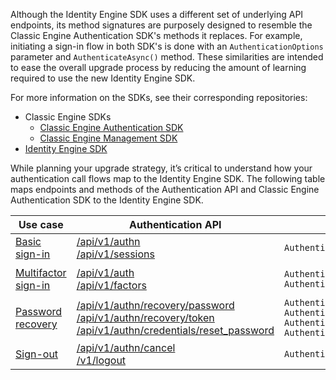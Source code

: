 
Although the Identity Engine SDK uses a different set of underlying API endpoints, its method signatures are purposely designed to resemble the Classic Engine Authentication SDK's methods it replaces. For example, initiating a sign-in flow in both SDK's is done with an `AuthenticationOptions` parameter and `AuthenticateAsync()` method. These similarities are intended to ease the overall upgrade process by reducing the amount of learning required to use the new Identity Engine SDK.

For more information on the SDKs, see their corresponding repositories:

* Classic Engine SDKs
  * [Classic Engine Authentication SDK](https://github.com/okta/okta-auth-dotnet)
  * [Classic Engine Management SDK](https://github.com/okta/okta-sdk-dotnet)
* [Identity Engine SDK](https://github.com/okta/okta-idx-dotnet)

While planning your upgrade strategy, it’s critical to understand how your authentication call flows map to the Identity Engine SDK. The following table maps endpoints and methods of the Authentication API and Classic Engine Authentication SDK to the Identity Engine SDK.

|Use case | Authentication API     | Classic Engine Authentication SDK     |   Identity Engine SDK      |
| ----------------------- | ------------------------------ | -----------------------------------| ------------- |
|[Basic sign-in](#map-basic-sign-in-code-to-the-okta-identity-engine-sdk)| [/api/v1/authn](/docs/reference/api/authn/)<br>[/api/v1/sessions](/docs/reference/api/sessions/#create-session-with-a-session-token)| `AuthenticationClient.AuthenticateAsync()` | `IdxClient.AuthenticateAsync()` |
|[Multifactor sign-in](#map-mfa-code-to-the-okta-identity-engine-sdk)| [/api/v1/auth](/docs/reference/api/authn/)<br>[/api/v1/factors](/docs/reference/api/factors/#get-started-with-the-factors-api)| `AuthenticationClient.AuthenticateAsync()`<br>`AuthenticationClient.VerifyFactorAsync()` | `IdxClient.AuthenticateAsync()`<br>`IdxClient.SelectChallengeAuthenticatorAsync()`<br>`IdxClient.VerifyAuthenticatorAsync()`|
|[Password recovery](#map-password-recovery-code-to-the-okta-identity-engine-sdk)| [/api/v1/authn/recovery/password](docs/reference/api/authn/#forgot-password)<br>[/api/v1/authn/recovery/token](/docs/reference/api/authn/#verify-recovery-token) [/api/v1/authn/credentials/reset_password](/docs/reference/api/authn/#reset-password) | `AuthenticationClient.ForgotPasswordAsync()`<br>`AuthenticationClient.VerifyRecoveryTokenAsync()`<br>`AuthenticationClient.AnswerRecoveryQuestionAsync()`<br>`AuthenticationClient.ResetPasswordAsync()` | `IdxClient.RecoverPasswordAsync()`<br>`IdxClient.SelectRecoveryAuthenticatorAsync()`<br>`IdxClient.VerifyAuthenticatorAsync()`<br>`IdxClient.ChangePasswordAsync()` |
|[Sign-out](#map-basic-sign-out-code-to-the-okta-identity-engine-sdk)|[/api/v1/authn/cancel](https://developer.okta.com/docs/reference/api/authn/#cancel-transaction)<br>[/v1/logout](https://developer.okta.com/docs/reference/api/oidc/#logout) | `AuthenticationClient.CancelTransactionStateAsync()` | `IdxClient.RevokeTokensAsync()`|
